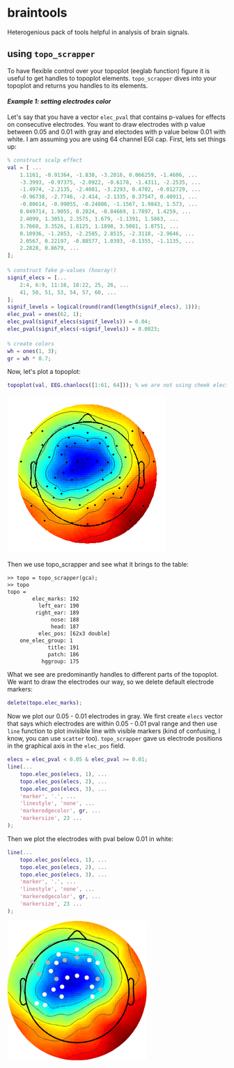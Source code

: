 # braintools
Heterogenious pack of tools helpful in analysis of brain signals.

## using `topo_scrapper`
To have flexible control over your topoplot (eeglab function) figure it is useful to get handles to topoplot elements. `topo_scrapper` dives into your topoplot and returns you handles to its elements.
#### *Example 1: setting electrodes color*
Let's say that you have a vector `elec_pval` that contains p-values for effects on consecutive electrodes. You want to draw electrodes with p value between 0.05 and 0.01 with gray and electodes with p value below 0.01 with white. I am assuming you are using 64 channel EGI cap.
First, lets set things up:
```matlab
% construct scalp effect
val = [ ...
    1.1161, -0.91364, -1.838, -3.2016, 0.066259, -1.4606, ...
    -3.3993, -0.97375, -2.0922, -0.6178, -1.4311, -2.2535, ...
    -1.4974, -2.2135, -2.4081, -3.2293, 0.4702, -0.012729, ...
    -0.96738, -2.7746, -2.414, -2.1335, 0.37547, 0.40911, ...
    -0.80614, -0.99055, -0.24086, -1.1567, 1.9843, 1.573, ...
    0.049714, 1.9055, 0.2824, -0.84669, 1.7897, 1.4259, ...
    2.4099, 1.3051, 2.3575, 1.679, -1.1391, 1.5863, ...
    3.7668, 3.3526, 1.8125, 1.1898, 3.5081, 1.8751, ...
    0.10936, -1.2853, -2.2585, 2.8515, -2.3118, -2.9646, ...
    2.0567, 0.22197, -0.88577, 1.0393, -0.1355, -1.1135, ...
    2.2828, 0.8679, ...
];

% construct fake p-values (hooray!)
signif_elecs = [...
    2:4, 6:9, 11:16, 18:22, 25, 26, ...
    41, 50, 51, 53, 54, 57, 60, ...
];
signif_levels = logical(round(rand(length(signif_elecs), 1)));
elec_pval = ones(62, 1);
elec_pval(signif_elecs(signif_levels)) = 0.04;
elec_pval(signif_elecs(~signif_levels)) = 0.0023;

% create colors
wh = ones(1, 3);
gr = wh * 0.7;
```

Now, let's plot a topoplot:
```matlab
topoplot(val, EEG.chanlocs([1:61, 64])); % we are not using cheek electrodes
```
![alt tag](https://raw.githubusercontent.com/mmagnuski/braintools/master/docs/pics/Ex01_01.PNG)

Then we use topo_scrapper and see what it brings to the table:
```
>> topo = topo_scrapper(gca);
>> topo
topo = 
        elec_marks: 192
          left_ear: 190
         right_ear: 189
              nose: 188
              head: 187
          elec_pos: [62x3 double]
    one_elec_group: 1
             title: 191
             patch: 186
           hggroup: 175
```

What we see are predominantly handles to different parts of the topoplot.
We want to draw the electrodes our way, so we delete default electrode markers:
```matlab
delete(topo.elec_marks);
```
Now we plot our 0.05 - 0.01 electrodes in gray. 
We first create `elecs` vector that says which electrodes are within 0.05 - 0.01 pval range 
and then use `line` function to plot invisible line with visible markers (kind of confusing, 
I know, you can use `scatter` too). `topo_scrapper` gave us electrode positions in the 
graphical axis in the `elec_pos` field.
```matlab
elecs = elec_pval < 0.05 & elec_pval >= 0.01;
line(...
    topo.elec_pos(elecs, 1), ...
    topo.elec_pos(elecs, 2), ...
    topo.elec_pos(elecs, 3), ...
    'marker', '.', ...
    'linestyle', 'none', ...
    'markeredgecolor', gr, ...
    'markersize', 23 ...
);
```
Then we plot the electrodes with pval below 0.01 in white:
```matlab
line(...
    topo.elec_pos(elecs, 1), ...
    topo.elec_pos(elecs, 2), ...
    topo.elec_pos(elecs, 3), ...
    'marker', '.', ...
    'linestyle', 'none', ...
    'markeredgecolor', gr, ...
    'markersize', 23 ...
);
```
![alt tag](https://raw.githubusercontent.com/mmagnuski/braintools/master/docs/pics/Ex01_02.png)
